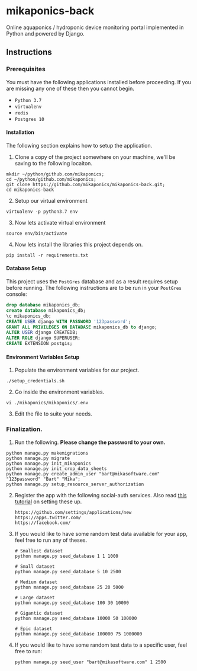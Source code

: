 # mikaponics-back
Online aquaponics / hydroponic device monitoring portal implemented in Python and powered by Django.


## Instructions
### Prerequisites
You must have the following applications installed before proceeding. If you are missing any one of these then you cannot begin.

* ``Python 3.7``
* ``virtualenv``
* ``redis``
* ``Postgres 10``

#### Installation
The following section explains how to setup the application.

1. Clone a copy of the project somewhere on your machine, we'll be saving to the following locaiton.

  ```
  mkdir ~/python/github.com/mikaponics;
  cd ~/python/github.com/mikaponics;
  git clone https://github.com/mikaponics/mikaponics-back.git;
  cd mikaponics-back
  ```


2. Setup our virtual environment

  ```
  virtualenv -p python3.7 env
  ```


3. Now lets activate virtual environment

  ```
  source env/bin/activate
  ```


4. Now lets install the libraries this project depends on.

  ```
  pip install -r requirements.txt
  ```

#### Database Setup
This project uses the ``PostGres`` database and as a result requires setup before running. The following instructions are to be run in your ``PostGres`` console:

  ```sql
  drop database mikaponics_db;
  create database mikaponics_db;
  \c mikaponics_db;
  CREATE USER django WITH PASSWORD '123password';
  GRANT ALL PRIVILEGES ON DATABASE mikaponics_db to django;
  ALTER USER django CREATEDB;
  ALTER ROLE django SUPERUSER;
  CREATE EXTENSION postgis;
  ```


#### Environment Variables Setup
1. Populate the environment variables for our project.

  ```
  ./setup_credentials.sh
  ```

2. Go inside the environment variables.

  ```
  vi ./mikaponics/mikaponics/.env
  ```

3. Edit the file to suite your needs.

### Finalization.

1. Run the following. **Please change the password to your own.**

  ```
  python manage.py makemigrations
  python manage.py migrate
  python manage.py init_mikaponics
  python manage.py init_crop_data_sheets
  python manage.py create_admin_user "bart@mikasoftware.com" "123password" "Bart" "Mika";
  python manage.py setup_resource_server_authorization
  ```

2. Register the app with the following social-auth services. Also read [this tutorial](https://simpleisbetterthancomplex.com/tutorial/2016/10/24/how-to-add-social-login-to-django.html) on setting these up.

    ```
    https://github.com/settings/applications/new
    https://apps.twitter.com/
    https://facebook.com/
    ```

3. If you would like to have some random test data available for your app, feel free to run any of theses.

    ```
    # Smallest dataset
    python manage.py seed_database 1 1 1000

    # Small dataset
    python manage.py seed_database 5 10 2500

    # Medium dataset
    python manage.py seed_database 25 20 5000

    # Large dataset
    python manage.py seed_database 100 30 10000

    # Gigantic dataset
    python manage.py seed_database 10000 50 100000

    # Epic dataset
    python manage.py seed_database 100000 75 1000000
    ```

4. If you would like to have some random test data to a specific user, feel free to run:

    ```
    python manage.py seed_user "bart@mikasoftware.com" 1 2500
    ```
